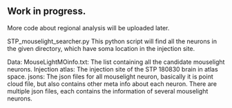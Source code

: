 ## Work in progress.
More code about regional analysis will be uploaded later.


STP_mouselight_searcher.py
This python script will find all the neurons in the given directory, which have soma location in the injection site.

Data:
MouseLightMOinfo.txt: The list containing all the candidate mouselight neurons.
Injection atlas: The injection site of the STP 180830 brain in atlas space.
jsons: The json files for all mouselight neuron, basically it is point cloud file, but also contains other meta info about each neuron.
There are multiple json files, each contains the information of several mouselight neurons.
